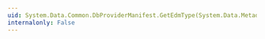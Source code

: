 ```yaml
---
uid: System.Data.Common.DbProviderManifest.GetEdmType(System.Data.Metadata.Edm.TypeUsage)
internalonly: False
---
```

